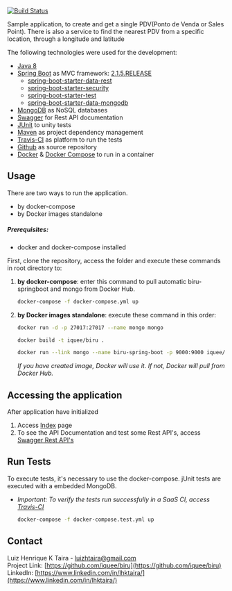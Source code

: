 
[![Build Status](https://travis-ci.org/iquee/biru.svg?branch=master)](https://travis-ci.org/iquee/biru)

Sample application, to create and get a single PDV(Ponto de Venda or Sales Point). There is also a service to find the nearest PDV from a specific location, through a longitude and latitude

<p>The following technologies were used for the development:</p>

* [Java 8](https://www.java.com/pt_BR/download/faq/java8.xml)
* [Spring Boot](https://spring.io/projects/spring-boot) as MVC framework: [2.1.5.RELEASE](https://docs.spring.io/spring-boot/docs/2.1.5.RELEASE/reference/htmlsingle/)
	- [spring-boot-starter-data-rest](https://spring.io/projects/spring-data-rest)	
	- [spring-boot-starter-security](https://spring.io/projects/spring-security)
	- [spring-boot-starter-test](https://docs.spring.io/spring/docs/5.1.7.RELEASE/spring-framework-reference/testing.html#unit-testing)
	- [spring-boot-starter-data-mongodb](https://spring.io/projects/spring-data-mongodb)
* [MongoDB](https://www.mongodb.com/what-is-mongodb) as NoSQL databases
* [Swagger](https://swagger.io/tools/swagger-ui/) for Rest API documentation
* [JUnit](https://junit.org/junit5/) to unity tests
* [Maven](https://maven.apache.org/) as project dependency management
* [Travis-CI](https://travis-ci.org/) as platform to run the tests
* [Github](https://github.com/) as source repository
* [Docker](https://www.docker.com/) & [Docker Compose](https://docs.docker.com/compose/) to run in a container 

## Usage
There are two ways to run the application.<br>
* by docker-compose
* by Docker images standalone

##### Prerequisites:
* docker and docker-compose installed<br>

First, clone the repository, access the folder and execute these commands in root directory to:

1. <strong>by docker-compose</strong>: enter this command to pull automatic biru-springboot and mongo from Docker Hub. 
	```sh
	docker-compose -f docker-compose.yml up
    ```

2. <strong>by Docker images standalone</strong>: execute these command in this order:
	```sh
	docker run -d -p 27017:27017 --name mongo mongo
    ```    
    ```sh
	docker build -t iquee/biru .
    ```	
    ```sh
	docker run --link mongo --name biru-spring-boot -p 9000:9000 iquee/biru
    ```
    <em>If you have created image, Docker will use it. If not, Docker will pull from Docker Hub.</em>


## Accessing the application
After application have initialized
1. Access [Index](http://localhost:9000) page
2. To see the API Documentation and test some Rest API's, access [Swagger Rest API's](http://localhost:9000/swagger-ui.html)


## Run Tests
To execute tests, it's necessary to use the docker-compose. jUnit tests are executed with a embedded MongoDB.<br>
- <em>Important: To verify the tests run successfully in a SaaS CI, access [Travis-CI](https://travis-ci.org/iquee/biru)</em><br>

	```sh
	docker-compose -f docker-compose.test.yml up
    ```

## Contact

Luiz Henrique K Taira - luizhtaira@gmail.com<br>
Project Link: [https://github.com/iquee/biru](https://github.com/iquee/biru)<br>
LinkedIn: [https://www.linkedin.com/in/lhktaira/](https://www.linkedin.com/in/lhktaira/)
